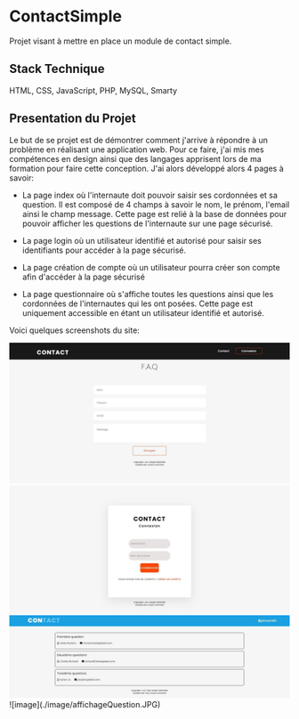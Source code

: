 # ContactSimple

Projet visant à mettre en place un module de contact simple.

## Stack Technique

HTML, CSS, JavaScript, PHP, MySQL, Smarty

## Presentation du Projet

Le but de se projet est de démontrer comment j'arrive à répondre à un problème en réalisant une application web.
Pour ce faire, j'ai mis mes compétences en design ainsi que des langages apprisent lors de ma formation pour faire cette conception.
J'ai alors développé alors 4 pages à savoir:

- La page index où l'internaute doit pouvoir saisir ses cordonnées et sa question. Il est composé de 4 champs à savoir le nom, le prénom, l'email ainsi le champ message.
  Cette page est relié à la base de données pour pouvoir afficher les questions de l'internaute sur une page sécurisé.

- La page login où un utilisateur identifié et autorisé pour saisir ses identifiants pour accéder à la page sécurisé.

- La page création de compte où un utilisateur pourra créer son compte afin d'accéder à la page sécurisé

- La page questionnaire où s'affiche toutes les questions ainsi que les cordonnées de l'internautes qui les ont posées.
  Cette page est uniquement accessible en étant un utilisateur identifié et autorisé.

Voici quelques screenshots du site:

<div>
    <img src="image/index.jpg" alt="Image page index" heigth="250"/>
    <img src="image/login.jpg" alt="Image page connexion">
    <img src="image/affichageQuestion.jpg" alt="Image page afichage des questions">
</div>
![image](./image/affichageQuestion.JPG)
